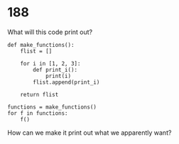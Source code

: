 [_metadata_:number]:-      "188"
[_metadata_:difficulty]:-  "Medium"
[_metadata_:asker]:-       "Google"
[_metadata_:tags]:-        "function"

# 188

What will this code print out?

```
def make_functions():
    flist = []

    for i in [1, 2, 3]:
        def print_i():
            print(i)
        flist.append(print_i)

    return flist

functions = make_functions()
for f in functions:
    f()
```

How can we make it print out what we apparently want?
